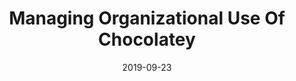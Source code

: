 ---
date: 2019-09-23
tags: post
name: WinOps
url: https://www.winops.org/london-2019/
type: workshop
title: Managing Organizational Use Of Chocolatey
slides_url: 
recording_url: 
city: London
country: United Kingdom
country_code: UK
language: English
---